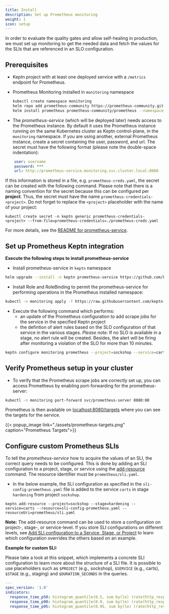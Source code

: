 ```yaml
---
title: Install
description: Set up Prometheus monitoring
weight: 1
icon: setup
---
```


In order to evaluate the quality gates and allow self-healing in production, we must set up monitoring to get the needed data and fetch the values for the SLIs that are referenced in an SLO configuration.


## Prerequisites

- Keptn project with at least one deployed service with a `/metrics` endpoint for Prometheus.
- Prometheus Monitoring installed in `monitoring` namespace
  ```bash
  kubectl create namespace monitoring
  helm repo add prometheus-community https://prometheus-community.github.io/helm-charts
  helm install prometheus prometheus-community/prometheus --namespace monitoring
  ```


- The *prometheus-service* (which will be deployed later) needs access to the Prometheus instance.
By default it uses the Prometheus instance running on the same Kubernetes cluster as Keptn control-plane,
in the `monitoring` namespace.
If you are using another, external Prometheus instance, create a secret containing the user, password, and url.
The secret must have the following format (please note the double-space indentation):

```yaml
    user: username
    password: ***
    url: http://prometheus-service.monitoring.svc.cluster.local:8080
```

If this information is stored in a file, e.g. `prometheus-creds.yaml`, the secret can be created with the following command.
Please note that there is a naming convention for the secret because this can be configured per **project**.
Thus, the secret must have the name `prometheus-credentials-<project>`.
Do not forget to replace the `<project>` placeholder with the name of your project:

```console
kubectl create secret -n keptn generic prometheus-credentials-<project> --from-file=prometheus-credentials=./prometheus-creds.yaml
```

For more details, see the [README for prometheus-service](https://github.com/keptn-contrib/prometheus-service#advanced-usage).

## Set up Prometheus Keptn integration

**Execute the following steps to install prometheus-service**

* Install prometheus-service in `keptn` namespace

```bash
helm upgrade --install -n keptn prometheus-service https://github.com/keptn-contrib/prometheus-service/releases/download/0.8.0/prometheus-service-0.8.0.tgz --reuse-values
```

* Install Role and RoleBinding to permit the prometheus-service for performing operations in the Prometheus installed namespace:

```bash
kubectl -n monitoring apply -f https://raw.githubusercontent.com/keptn-contrib/prometheus-service/0.8.0/deploy/role.yaml
```

* Execute the following command which performs:
  * an update of the Prometheus configuration to add scrape jobs for the service in the specified Keptn project
  * the defintion of alert rules based on the SLO configuration of that service in the various stages. *Please note:* If no SLO is available in a stage, no alert rule will be created. Besides, the alert will be firing after monitoring a violation of the SLO for more than 10 minutes.

```bash
keptn configure monitoring prometheus --project=sockshop --service=carts
```

## Verify Prometheus setup in your cluster

* To verify that the Prometheus scrape jobs are correctly set up, you can access Prometheus by enabling port-forwarding for the prometheus-server:

```BASH
kubectl -n monitoring port-forward svc/prometheus-server 8080:80
```

Prometheus is then available on [localhost:8080/targets](http://localhost:8080/targets) where you can see the targets for the service.

{{< popup_image link="./assets/prometheus-targets.png" caption="Prometheus Targets">}}


## Configure custom Prometheus SLIs

To tell the *prometheus-service* how to acquire the values of an SLI, the correct query needs to be configured. This is done by adding an SLI configuration to a project, stage, or service using the [add-resource](../../../reference/cli/commands/keptn_add-resource) command. The resource identifier must be `prometheus/sli.yaml`.

* In the below example, the SLI configuration as specified in the `sli-config-prometheus.yaml` file is added to the service `carts` in stage `hardening` from project `sockshop`. 

```console
keptn add-resource --project=sockshop --stage=hardening --service=carts --resource=sli-config-prometheus.yaml --resourceUri=prometheus/sli.yaml
```

**Note:** The add-resource command can be used to store a configuration on project-, stage-, or service-level. If you store SLI configurations on different levels, see [Add SLI configuration to a Service, Stage, or Project](../../../quality_gates/sli/#add-sli-configuration-to-a-service-stage-or-project) to learn which configuration overrides the others based on an example.

**Example for custom SLI:** 

Please take a look at this snippet, which implements a concrete SLI configuration to learn more about the structure of a SLI file. It is possible to use placeholders such as `$PROJECT` (e.g., sockshop), `$SERVICE` (e.g., carts), `$STAGE` (e.g., staging) and `$DURATION_SECONDS` in the queries.

```yaml
---
spec_version: '1.0'
indicators:
  response_time_p50: histogram_quantile(0.5, sum by(le) (rate(http_response_time_milliseconds_bucket{job="$SERVICE-$PROJECT-$STAGE"}[$DURATION_SECONDS])))
  response_time_p90: histogram_quantile(0.9, sum by(le) (rate(http_response_time_milliseconds_bucket{job="$SERVICE-$PROJECT-$STAGE"}[$DURATION_SECONDS])))
  response_time_p95: histogram_quantile(0.95, sum by(le) (rate(http_response_time_milliseconds_bucket{job="$SERVICE-$PROJECT-$STAGE"}[$DURATION_SECONDS])))
```
